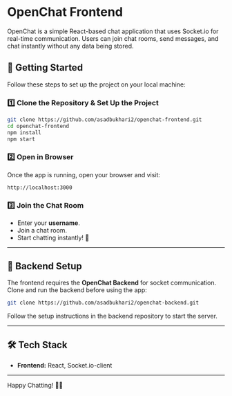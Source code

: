 # OpenChat Frontend

OpenChat is a simple React-based chat application that uses Socket.io for real-time communication. Users can join chat rooms, send messages, and chat instantly without any data being stored.

## 🚀 Getting Started

Follow these steps to set up the project on your local machine:

### 1️⃣ Clone the Repository & Set Up the Project

```sh
git clone https://github.com/asadbukhari2/openchat-frontend.git
cd openchat-frontend
npm install
npm start
```

### 2️⃣ Open in Browser  

Once the app is running, open your browser and visit:

```
http://localhost:3000
```

### 3️⃣ Join the Chat Room  

- Enter your **username**.  
- Join a chat room.  
- Start chatting instantly! 🎉  

---

## 🔗 Backend Setup  

The frontend requires the **OpenChat Backend** for socket communication. Clone and run the backend before using the app:  

```sh
git clone https://github.com/asadbukhari2/openchat-backend.git
```

Follow the setup instructions in the backend repository to start the server.

---

## 🛠️ Tech Stack  

- **Frontend:** React, Socket.io-client  

---

Happy Chatting! 🚀😊  
